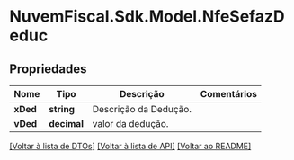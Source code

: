 # NuvemFiscal.Sdk.Model.NfeSefazDeduc

## Propriedades

Nome | Tipo | Descrição | Comentários
------------ | ------------- | ------------- | -------------
**xDed** | **string** | Descrição da Dedução. | 
**vDed** | **decimal** | valor da dedução. | 

[[Voltar à lista de DTOs]](../README.md#documentation-for-models) [[Voltar à lista de API]](../README.md#documentation-for-api-endpoints) [[Voltar ao README]](../README.md)

